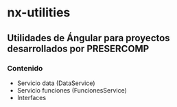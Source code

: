 # nx-utilities

## Utilidades de Ángular para proyectos desarrollados por PRESERCOMP

### Contenido

- Servicio data (DataService)
- Servicio funciones (FuncionesService)
- Interfaces
